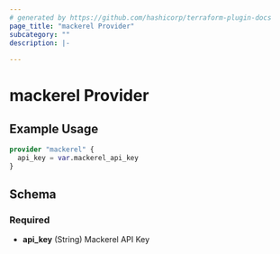 ```yaml
---
# generated by https://github.com/hashicorp/terraform-plugin-docs
page_title: "mackerel Provider"
subcategory: ""
description: |-
  
---
```


# mackerel Provider



## Example Usage

```terraform
provider "mackerel" {
  api_key = var.mackerel_api_key
}
```

<!-- schema generated by tfplugindocs -->
## Schema

### Required

- **api_key** (String) Mackerel API Key

